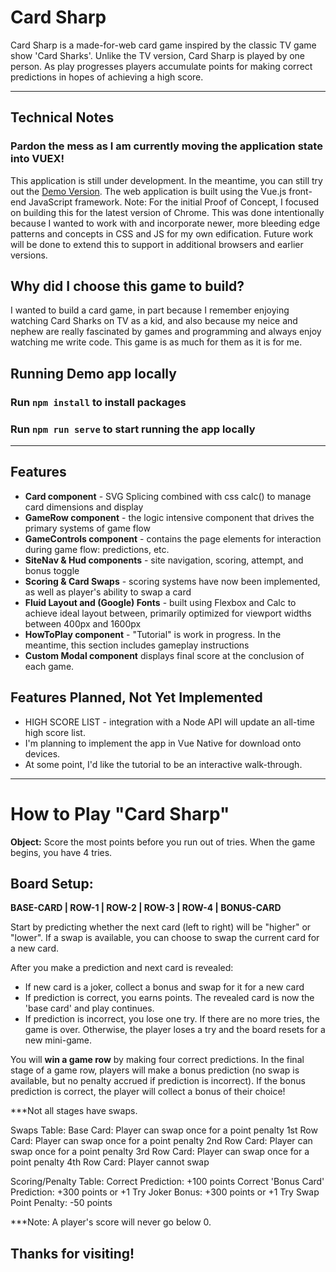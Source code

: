 # Card Sharp  
Card Sharp is a made-for-web card game inspired by the classic TV game show 'Card Sharks'. Unlike the TV version, Card Sharp is played by one person. As play progresses players accumulate points for making correct predictions in hopes of achieving a high score.

***

## Technical Notes

### Pardon the mess as I am currently moving the application state into VUEX! 
This application is still under development. In the meantime, you can still try out the [Demo Version](https://justinrhammonds.github.io/card-sharp-game). The web application is built using the Vue.js front-end JavaScript framework. Note: For the initial Proof of Concept, I focused on building this for the latest version of Chrome. This was done intentionally because I wanted to work with and incorporate newer, more bleeding edge patterns and concepts in CSS and JS for my own edification. Future work will be done to extend this to support in additional browsers and earlier versions.  

## Why did I choose this game to build?
I wanted to build a card game, in part because I remember enjoying watching Card Sharks on TV as a kid, and also because my neice and nephew are really fascinated by games and programming and always enjoy watching me write code. This game is as much for them as it is for me.

## Running Demo app locally
### Run `npm install` to install packages
### Run `npm run serve` to start running the app locally   

***

## Features 
* **Card component** - SVG Splicing combined with css calc() to manage card dimensions and display
* **GameRow component** - the logic intensive component that drives the primary systems of game flow
* **GameControls component** - contains the page elements for interaction during game flow: predictions, etc.
* **SiteNav & Hud components** - site navigation, scoring, attempt, and bonus toggle
* **Scoring & Card Swaps** - scoring systems have now been implemented, as well as player's ability to swap a card
* **Fluid Layout and (Google) Fonts** - built using Flexbox and Calc to achieve ideal layout between, primarily optimized for viewport widths between 400px and 1600px
* **HowToPlay component** - "Tutorial" is work in progress. In the meantime, this section includes gameplay instructions
* **Custom Modal component** displays final score at the conclusion of each game.

## Features Planned, Not Yet Implemented
* HIGH SCORE LIST - integration with a Node API will update an all-time high score list.
* I'm planning to implement the app in Vue Native for download onto devices.
* At some point, I'd like the tutorial to be an interactive walk-through.

***

# How to Play "Card Sharp"
**Object:** Score the most points before you run out of tries. 
When the game begins, you have 4 tries.

## Board Setup:
**BASE-CARD | ROW-1 | ROW-2 | ROW-3 | ROW-4 | BONUS-CARD**

Start by predicting whether the next card (left to right) will be "higher" or "lower". If a swap is available, you can choose to swap the current card for a new card.

After you make a prediction and next card is revealed:
* If new card is a joker, collect a bonus and swap for it for a new card
* If prediction is correct, you earns points. The revealed card is now the 'base card' and play continues. 
* If prediction is incorrect, you lose one try. If there are no more tries, 
the game is over. Otherwise, the player loses a try and the board resets for a new mini-game.

You will **win a game row** by making four correct predictions. In the final stage of a game row, players will 
make a bonus prediction (no swap is available, but no penalty accrued if prediction is incorrect). If the bonus prediction is correct, the player will collect a bonus of their choice!

***Not all stages have swaps.

Swaps Table:
Base Card: Player can swap once for a point penalty
1st Row Card: Player can swap once for a point penalty
2nd Row Card: Player can swap once for a point penalty
3rd Row Card: Player can swap once for a point penalty
4th Row Card: Player cannot swap

Scoring/Penalty Table:
Correct Prediction: +100 points 
Correct 'Bonus Card' Prediction: +300 points or +1 Try 
Joker Bonus: +300 points or +1 Try
Swap Point Penalty: -50 points

***Note: A player's score will never go below 0.

## Thanks for visiting!

